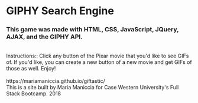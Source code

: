 <h1>GIPHY Search Engine</h1>

<h3>This game was made with HTML, CSS, JavaScript, JQuery, AJAX, and the GIPHY API.</h3>
<br>
Instructions::
Click any button of the Pixar movie that you'd like to see GIFs of. If you'd like, you can create a new button of a new movie and get GIFs of those as well. Enjoy!
<br>
<br>
https://mariamaniccia.github.io/giftastic/
<br>
This is a site built by Maria Maniccia for Case Western University's Full Stack Bootcamp. 2018
